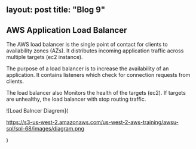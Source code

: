 layout: post
title: "Blog 9"
---

AWS Application Load Balancer
------------------------------

The AWS load balancer is the single point of contact for clients to availability zones (AZs). It distributes incoming application traffic across multiple targets (ec2 instance).


The purpose of a load balancer is to increase the availability of an application.
It contains listeners which check for connection requests from clients.

The load balancer also Monitors the health of the targets (ec2). If targets are unhealthy, the load balancer with stop routing traffic.

![Load Balncer Diagrem](

https://s3-us-west-2.amazonaws.com/us-west-2-aws-training/awsu-spl/spl-68/images/diagram.png

  )
